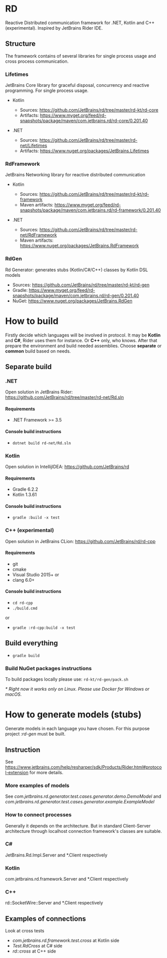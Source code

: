 # RD

Reactive Distributed communication framework for .NET, Kotlin and C++ (experimental). 
Inspired by JetBrains Rider IDE. 

## Structure
The framework contains of several libraries for single process usage and cross process communication.

### Lifetimes
JetBrains Core library for graceful disposal, concurrency and reactive programming. For single process usage.

* Kotlin
  * Sources: https://github.com/JetBrains/rd/tree/master/rd-kt/rd-core
  * Artifacts: https://www.myget.org/feed/rd-snapshots/package/maven/com.jetbrains.rd/rd-core/0.201.40 

* .NET
  * Sources: https://github.com/JetBrains/rd/tree/master/rd-net/Lifetimes
  * Artifacts: https://www.nuget.org/packages/JetBrains.Lifetimes

### RdFramework
JetBrains Networking library for reactive distributed communication

* Kotlin
  * Sources: https://github.com/JetBrains/rd/tree/master/rd-kt/rd-framework
  * Maven artifacts: https://www.myget.org/feed/rd-snapshots/package/maven/com.jetbrains.rd/rd-framework/0.201.40 

* .NET
  * Sources: https://github.com/JetBrains/rd/tree/master/rd-net/RdFramework
  * Maven artifacts: https://www.nuget.org/packages/JetBrains.RdFramework
  
### RdGen
Rd Generator: generates stubs (Kotlin/C#/C++) classes by Kotlin DSL models
* Sources: https://github.com/JetBrains/rd/tree/master/rd-kt/rd-gen
* Gradle: https://www.myget.org/feed/rd-snapshots/package/maven/com.jetbrains.rd/rd-gen/0.201.40
* NuGet: https://www.nuget.org/packages/JetBrains.RdGen



  
# How to build

Firstly decide which languages will be involved in protocol. It may be **Kotlin** and **C#**, Rider uses them for instance. 
Or **C++** only, who knows. After that prepare the environment and build needed assemblies. Choose **separate** or **common** build based on needs.

## Separate build

### .NET

Open solution in JetBrains Rider: https://github.com/JetBrains/rd/tree/master/rd-net/Rd.sln

#### Requirements

* .NET Framework >= 3.5

#### Console build instructions

* `dotnet build rd-net/Rd.sln`

### Kotlin

Open solution in IntellijIDEA:  https://github.com/JetBrains/rd

#### Requirements

* Gradle 6.2.2
* Kotlin 1.3.61

#### Console build instructions

* `gradle :build -x test`

### C++ (experimental)

Open solution in JetBrains CLion: https://github.com/JetBrains/rd/rd-cpp

#### Requirements

* git
* cmake
* Visual Studio 2015+
or
* clang 6.0+

#### Console build instructions

* `cd rd-cpp`
* `./build.cmd`

or

* `gradle :rd-cpp:build -x test`

## Build everything

* `gradle build`

### Build NuGet packages instructions

To build packages locally please use: `rd-kt/rd-gen/pack.sh`

*\* Right now it works only on Linux. Please use Docker for Windows or macOS.*

# How to generate models (stubs)

Generate models in each language you have chosen. 
For this purpose project _:rd-gen_ must be built.
  
## Instruction

See https://www.jetbrains.com/help/resharper/sdk/Products/Rider.html#protocol-extension for more details.

### More examples of models

See _com.jetbrains.rd.generator.test.cases.generator.demo.DemoModel_
and _com.jetbrains.rd.generator.test.cases.generator.example.ExampleModel_

### How to connect processes

Generally it depends on the architecture. But in standard Client-Server architecture through localhost connection framework's classes are suitable.

### C#

JetBrains.Rd.Impl.Server and *.Client respectively

### Kotlin

com.jetbrains.rd.framework.Server and *.Client respectively

### С++

rd::SocketWire::Server and *.Client respectively

## Examples of connections

Look at cross tests
* _com.jetbrains.rd.framework.test.cross_ at Kotlin side
* _Test.RdCross_ at C# side
* _rd::cross_ at C++ side

 

